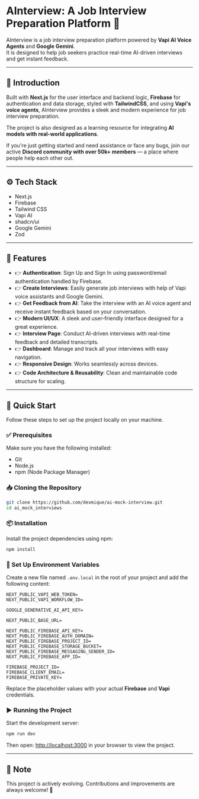 


# AInterview: A Job Interview Preparation Platform 🤖

AInterview is a job interview preparation platform powered by **Vapi AI Voice Agents** and **Google Gemini**.  
It is designed to help job seekers practice real-time AI-driven interviews and get instant feedback.  

---

## 🚀 Introduction

Built with **Next.js** for the user interface and backend logic, **Firebase** for authentication and data storage, styled with **TailwindCSS**, and using **Vapi's voice agents**, AInterview provides a sleek and modern experience for job interview preparation.  

The project is also designed as a learning resource for integrating **AI models with real-world applications**.  

If you're just getting started and need assistance or face any bugs, join our active **Discord community with over 50k+ members** — a place where people help each other out.  

---

## ⚙️ Tech Stack

- Next.js  
- Firebase  
- Tailwind CSS  
- Vapi AI  
- shadcn/ui  
- Google Gemini  
- Zod  

---

## 🔋 Features

- 👉 **Authentication**: Sign Up and Sign In using password/email authentication handled by Firebase.  
- 👉 **Create Interviews**: Easily generate job interviews with help of Vapi voice assistants and Google Gemini.  
- 👉 **Get Feedback from AI**: Take the interview with an AI voice agent and receive instant feedback based on your conversation.  
- 👉 **Modern UI/UX**: A sleek and user-friendly interface designed for a great experience.  
- 👉 **Interview Page**: Conduct AI-driven interviews with real-time feedback and detailed transcripts.  
- 👉 **Dashboard**: Manage and track all your interviews with easy navigation.  
- 👉 **Responsive Design**: Works seamlessly across devices.  
- 👉 **Code Architecture & Reusability**: Clean and maintainable code structure for scaling.  

---

## 🤸 Quick Start

Follow these steps to set up the project locally on your machine.  

### ✅ Prerequisites

Make sure you have the following installed:  

- Git  
- Node.js  
- npm (Node Package Manager)  

### 📥 Cloning the Repository

```bash
git clone https://github.com/devmique/ai-mock-interview.git
cd ai_mock_interviews
````

### 📦 Installation

Install the project dependencies using npm:

```bash
npm install
```

### 🔑 Set Up Environment Variables

Create a new file named `.env.local` in the root of your project and add the following content:

```env
NEXT_PUBLIC_VAPI_WEB_TOKEN=
NEXT_PUBLIC_VAPI_WORKFLOW_ID=

GOOGLE_GENERATIVE_AI_API_KEY=

NEXT_PUBLIC_BASE_URL=

NEXT_PUBLIC_FIREBASE_API_KEY=
NEXT_PUBLIC_FIREBASE_AUTH_DOMAIN=
NEXT_PUBLIC_FIREBASE_PROJECT_ID=
NEXT_PUBLIC_FIREBASE_STORAGE_BUCKET=
NEXT_PUBLIC_FIREBASE_MESSAGING_SENDER_ID=
NEXT_PUBLIC_FIREBASE_APP_ID=

FIREBASE_PROJECT_ID=
FIREBASE_CLIENT_EMAIL=
FIREBASE_PRIVATE_KEY=
```

Replace the placeholder values with your actual **Firebase** and **Vapi** credentials.

### ▶️ Running the Project

Start the development server:

```bash
npm run dev
```

Then open: [http://localhost:3000](http://localhost:3000) in your browser to view the project.

---

## 📌 Note

This project is actively evolving. Contributions and improvements are always welcome! 🎉


